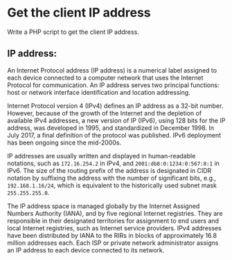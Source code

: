 # Get the client IP address

Write a PHP script to get the client IP address.

## IP address: 
An Internet Protocol address (IP address) is a numerical label assigned to each device connected to a computer network that uses the Internet Protocol for communication. An IP address serves two principal functions: host or network interface identification and location addressing.

Internet Protocol version 4 (IPv4) defines an IP address as a 32-bit number. However, because of the growth of the Internet and the depletion of available IPv4 addresses, a new version of IP (IPv6), using 128 bits for the IP address, was developed in 1995, and standardized in December 1998. In July 2017, a final definition of the protocol was published. IPv6 deployment has been ongoing since the mid-2000s.

IP addresses are usually written and displayed in human-readable notations, such as `172.16.254.2` in IPv4, and `2001:db8:0:1234:0:567:8:1` in IPv6. The size of the routing prefix of the address is designated in CIDR notation by suffixing the address with the number of significant bits, e.g., `192.168.1.16/24`, which is equivalent to the historically used subnet mask `255.255.255.0`.

The IP address space is managed globally by the Internet Assigned Numbers Authority (IANA), and by five regional Internet registries. They are responsible in their designated territories for assignment to end users and local Internet registries, such as Internet service providers. IPv4 addresses have been distributed by IANA to the RIRs in blocks of approximately 16.8 million addresses each. Each ISP or private network administrator assigns an IP address to each device connected to its network.